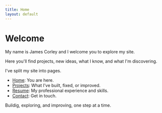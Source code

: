 ```yaml
---
title: Home
layout: default
---
```


# Welcome

My name is James Corley and I welcome you to explore my site.

Here you'll find projects, new ideas, what I know, and what I'm discovering.

I've split my site into pages.

- [Home](home.md): You are here.
- [Projects](projects.md): What I’ve built, fixed, or improved.
- [Resume](resume.md): My professional experience and skills.
- [Contact](contact.md): Get in touch.

Buildig, exploring, and improving, one step at a time.
